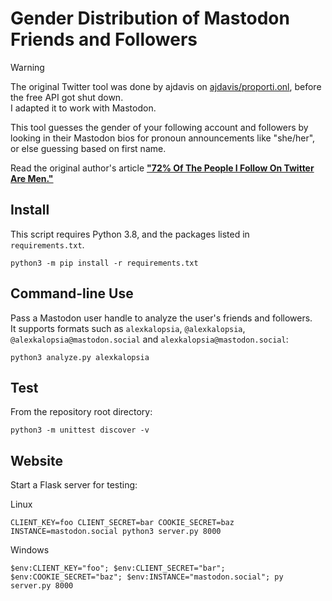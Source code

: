 Gender Distribution of Mastodon Friends and Followers
====================================================

> [!WARNING]  
> The original Twitter tool was done by ajdavis on [ajdavis/proporti.onl](https://github.com/ajdavis/proporti.onl),
> before the free API got shut down.\
> I adapted it to work with Mastodon. 

This tool guesses the gender of your following account and followers by looking in
their Mastodon bios for pronoun announcements like "she/her", or else guessing
based on first name.

Read the original author's article **["72% Of The People I Follow On Twitter Are
Men."](https://emptysqua.re/blog/gender-of-twitter-users-i-follow/)**

Install
-------

This script requires Python 3.8, and the packages listed in `requirements.txt`.

```
python3 -m pip install -r requirements.txt
```

Command-line Use
----------------

Pass a Mastodon user handle to analyze the user's friends and followers.\
It supports formats such as `alexkalopsia`, `@alexkalopsia`, `@alexkalopsia@mastodon.social` and `alexkalopsia@mastodon.social`:

```
python3 analyze.py alexkalopsia
```

Test
----

From the repository root directory:

```
python3 -m unittest discover -v
```

Website
-------

Start a Flask server for testing:

Linux
```
CLIENT_KEY=foo CLIENT_SECRET=bar COOKIE_SECRET=baz INSTANCE=mastodon.social python3 server.py 8000
```

Windows
```
$env:CLIENT_KEY="foo"; $env:CLIENT_SECRET="bar"; $env:COOKIE_SECRET="baz"; $env:INSTANCE="mastodon.social"; py 
server.py 8000
```
